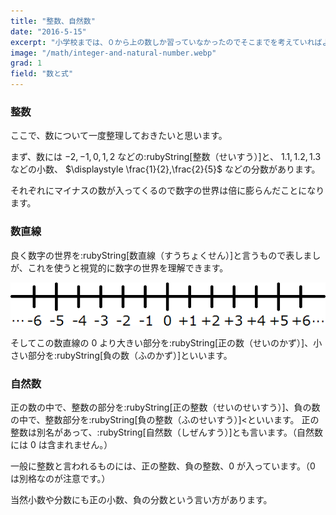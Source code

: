 ```yaml
---
title: "整数、自然数"
date: "2016-5-15"
excerpt: "小学校までは、０から上の数しか習っていなかったのでそこまでを考えていればよかったのですが、中学校に入って負の数の登場でそうはいかなくなりました。"
image: "/math/integer-and-natural-number.webp"
grad: 1
field: "数と式"
---
```


### 整数

ここで、数について一度整理しておきたいと思います。

まず、数には $-2,-1,0,1,2$ などの:rubyString[整数（せいすう）]と、 $1.1,1.2,1.3$ などの小数、 $\displaystyle \frac{1}{2},\frac{2}{5}$ などの分数があります。

それぞれにマイナスの数が入ってくるので数字の世界は倍に膨らんだことになります。

### 数直線

良く数字の世界を:rubyString[数直線（すうちょくせん）]と言うもので表しましが、これを使うと視覚的に数字の世界を理解できます。

![](../../images/math/number-line.png)

そしてこの数直線の 0 より大きい部分を:rubyString[正の数（せいのかず）]、小さい部分を:rubyString[負の数（ふのかず）]といいます。

### 自然数

正の数の中で、整数の部分を:rubyString[正の整数（せいのせいすう）]、負の数の中で、整数部分を:rubyString[負の整数（ふのせいすう）]<といいます。
正の整数は別名があって、:rubyString[自然数（しぜんすう）]とも言います。（自然数には 0 は含まれません。）

一般に整数と言われるものには、正の整数、負の整数、0 が入っています。（0 は別格なのが注意です。）

当然小数や分数にも正の小数、負の分数という言い方があります。
